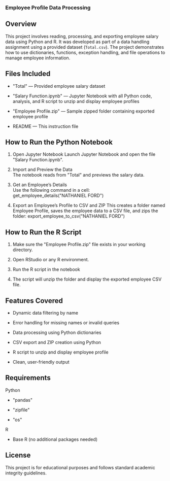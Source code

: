 ### Employee Profile Data Processing ###




## Overview ## 

This project involves reading, processing, and exporting employee salary data using Python and R. It was developed as part of a data handling assignment using a provided dataset (`Total.csv`). The project demonstrates how to use dictionaries, functions, exception handling, and file operations to manage employee information.


## Files Included ##
- "Total" — Provided employee salary dataset  

- "Salary Function.ipynb" — Jupyter Notebook with all Python code, analysis, and R script to unzip and display employee profiles

- "Employee Profile.zip" — Sample zipped folder containing exported employee profile  

- README — This instruction file


## How to Run the Python Notebook ##

1. Open Jupyter Notebook 
   Launch Jupyter Notebook and open the file "Salary Function.ipynb".

2. Import and Preview the Data  
   The notebook reads from "Total" and previews the salary data.

3. Get an Employee’s Details  
   Use the following command in a cell:  
   get_employee_details("NATHANIEL FORD")
   
4. Export an Employee’s Profile to CSV and ZIP
   This creates a folder named Employee Profile, saves the employee data to a CSV file, and zips the folder:
   export_employee_to_csv("NATHANIEL FORD")

## How to Run the R Script ##

1. Make sure the "Employee Profile.zip" file exists in your working directory.

2. Open RStudio or any R environment.

3. Run the R script in the notebook

4. The script will unzip the folder and display the exported employee CSV file.


## Features Covered ##

-  Dynamic data filtering by name  

-  Error handling for missing names or invalid queries  

-  Data processing using Python dictionaries  

-  CSV export and ZIP creation using Python  

-  R script to unzip and display employee profile  

-  Clean, user-friendly output  


## Requirements ##

Python
- "pandas"

- "zipfile"

- "os"

R
- Base R (no additional packages needed)

## License ##
This project is for educational purposes and follows standard academic integrity guidelines.  
